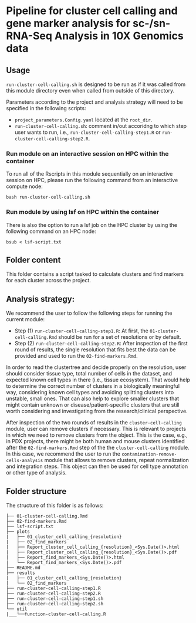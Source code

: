 # Pipeline for cluster cell calling and gene marker analysis for sc-/sn-RNA-Seq Analysis in 10X Genomics data

## Usage

`run-cluster-cell-calling.sh` is designed to be run as if it was called from this module directory even when called from outside of this directory.

Parameters according to the project and analysis strategy will need to be specified in the following scripts:
- `project_parameters.Config.yaml` located at the `root_dir`.
- `run-cluster-cell-calling.sh`: comment in/out accoridng to which step user wants to run, i.e., `run-cluster-cell-calling-step1.R` or `run-cluster-cell-calling-step2.R`.

### Run module on an interactive session on HPC within the container

To run all of the Rscripts in this module sequentially on an interactive session on HPC, please run the following command from an interactive compute node:

```
bash run-cluster-cell-calling.sh
```

### Run module by using lsf on HPC within the container

There is also the option to run a lsf job on the HPC cluster by using the following command on an HPC node:

```
bsub < lsf-script.txt
```

## Folder content
This folder contains a script tasked to calculate clusters and find markers for each cluster across the project.

## Analysis strategy:
We recommend the user to follow the following steps for running the current module:
- Step (1) `run-cluster-cell-calling-step1.R`: At first, the `01-cluster-cell-calling.Rmd` should be run for a set of resolutions or by default.
- Step (2) `run-cluster-cell-calling-step2.R`: After inspection of the first round of results, the single resolution that fits best the data can be provided and used to run the `02-find-markers.Rmd`.

In order to read the clustertree and decide properly on the resolution, user should consider tissue type, total number of cells in the dataset, and expected known cell types in there (i.e., tissue ecosystem). That would help to determine the correct number of clusters in a biologically meaningful way, considering known cell types and avoiding splitting clusters into unstable, small ones. That can also help to explore smaller clusters that might contain unknown or disease/patient-specific clusters that are still worth considering and investigating from the research/clinical perspective. 

After inspection of the two rounds of results in the `cluster-cell-calling` module, user can remove clusters if necessary. This is relevant to projects in which we need to remove clusters from the object. This is the case, e.g., in PDX projects, there might be both human and mouse clusters identified after the `02-find-markers.Rmd` step of the the `cluster-cell-calling` module. In this case, we recommend the user to run the `contamination-remove-cells-analysis` module that allows to remove clusters, repeat normalization and integration steps. This object can then be used for cell type annotation or other type of analysis.


## Folder structure 

The structure of this folder is as follows:

```
├── 01-cluster-cell-calling.Rmd
├── 02-find-markers.Rmd
├── lsf-script.txt
├── plots
|   ├── 01_cluster_cell_calling_{resolution}
|   ├── 02_find_markers
|   ├── Report_cluster_cell_calling_{resolution}_<Sys.Date()>.html
|   ├── Report_cluster_cell_calling_{resolution}_<Sys.Date()>.pdf
|   ├── Report_find_markers_<Sys.Date()>.html
|   └── Report_find_markers_<Sys.Date()>.pdf
├── README.md
├── results
|   ├── 01_cluster_cell_calling_{resolution}
|   └── 02_find_markers
├── run-cluster-cell-calling-step1.R
├── run-cluster-cell-calling-step2.R
├── run-cluster-cell-calling-step1.sh
├── run-cluster-cell-calling-step2.sh
└── util
|___└──function-cluster-cell-calling.R
```

